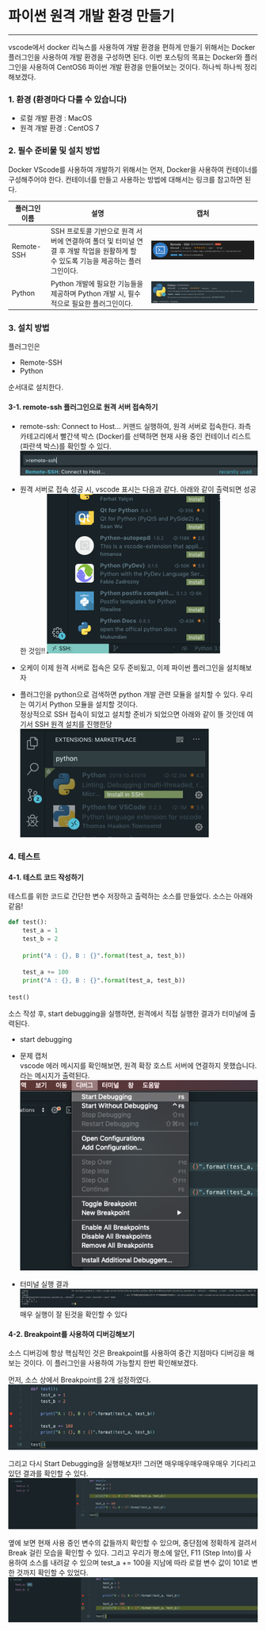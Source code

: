 # 파이썬 원격 개발 환경 만들기
* * *      
vscode에서 docker 리눅스를 사용하여 개발 환경을 편하게 만들기 위해서는 Docker 플러그인을 사용하여 개발 환경을 구성하면 된다. 이번 포스팅의 목표는 Docker와 플러그인을 사용하여 CentOS6 파이썬 개발 환경을 만들어보는 것이다. 하나씩 하나씩 정리해보겠다.



### 1. 환경 (환경마다 다를 수 있습니다)
- 로컬 개발 환경 : MacOS
- 원격 개발 환경 : CentOS 7


### 2. 필수 준비물 및 설치 방법
Docker VScode를 사용하여 개발하기 위해서는 먼저, Docker을 사용하여 컨테이너를 구성해주어야 한다. 컨테이너를 만들고 사용하는 방법에 대해서는 링크를 참고하면 된다.

|플러그인 이름|설명|캡처|
|---------------|------|---------------------|
|Remote-SSH|SSH 프로토콜 기반으로 원격 서버에 연결하여 폴더 및 터미널 연결 후 개발 작업을 원활하게 할 수 있도록 기능을 제공하는 플러그인이다.|![ex_screenshot](./assets//remote-ssh.png) |
|Python|Python 개발에 필요한 기능들을 제공하며 Python 개발 시, 필수적으로 필요한 플러그인이다.| ![ex_screenshot](./assets//python-plugin.png) |


### 3. 설치 방법
플러그인은 
- Remote-SSH
- Python 

순서대로 설치한다.

#### 3-1. remote-ssh 플러그인으로 원격 서버 접속하기

- remote-ssh: Connect to Host... 커맨드 실행하여, 원격 서버로 접속한다. 
좌측 카테고리에서 빨간색 박스 (Docker)를 선택하면 현재 사용 중인 컨테이너 리스트 (파란색 박스)를 확인할 수 있다.
![ex_screenshot](./assets//remote-ssh-connect.png)

- 원격 서버로 접속 성공 시, vscode 표시는 다음과 같다. 아래와 같이 출력되면 성공한 것임!!
![ex_screenshot](./assets//remote-ssh-connect-success.png)

- 오케이 이제 원격 서버로 접속은 모두 준비됬고, 이제 파이썬 플러그인을 설치해보자
- 플러그인을 python으로 검색하면 python 개발 관련 모듈을 설치할 수 있다. 우리는 여기서 Python 모듈을 설치할 것이다.  
정상적으로 SSH 접속이 되었고 설치할 준비가 되었으면 아래와 같이 뜰 것인데 여기서 SSH 원격 설치를 진행한당  
![ex_screenshot](./assets//python-remote-ssh.png)

### 4. 테스트
#### 4-1. 테스트 코드 작성하기

테스트를 위한 코드로 간단한 변수 저장하고 출력하는 소스를 만들었다. 소스는 아래와 같음!

``` python
def test():
    test_a = 1
    test_b = 2

    print("A : {}, B : {}".format(test_a, test_b))

    test_a += 100
    print("A : {}, B : {}".format(test_a, test_b))

test()
```
소스 작성 후, start debugging을 실행하면, 원격에서 직접 실행한 결과가 터미널에 출력된다.
- start debugging
- 문제 캡처  
vscode 에러 메시지를 확인해보면, 원격 확장 호스트 서버에 연결하지 못했습니다. 라는 메시지가 출력된다.
![ex_screenshot](./assets//python-start-debugging.png)

- 터미널 실행 결과
![ex_screenshot](./assets//python-debugging-terminal.png)
매우 실행이 잘 된것을 확인할 수 있다

#### 4-2. Breakpoint를 사용하여 디버깅해보기
소스 디버깅에 항상 핵심적인 것은 Breakpoint를 사용하여 중간 지점마다 디버깅을 해보는 것이다. 이 플러그인을 사용하여 가능할지 한번 확인해보겠다.

먼저, 소스 상에서 Breakpoint를 2개 설정하였다.
![ex_screenshot](./assets//python-breaking-point.png)

그리고 다시 Start Debugging을 실행해보자!! 그러면 매우매우매우매우매우 기다리고 있던 결과를 확인할 수 있다.
![ex_screenshot](./assets//python-debugging-terminal-first.png)

옆에 보면 현재 사용 중인 변수의 값들까지 확인할 수 있으며, 중단점에 정확하게 걸려서 Break 걸린 모습을 확인할 수 있다. 그리고 우리가 평소에 알던, F11 (Step Into)를 사용하여 소스를 내려갈 수 있으며 test_a += 100을 지남에 따라 로컬 변수 값이 101로 변한 것까지 확인할 수 있었다.
![ex_screenshot](./assets//python-debugging-terminal-second.png)
